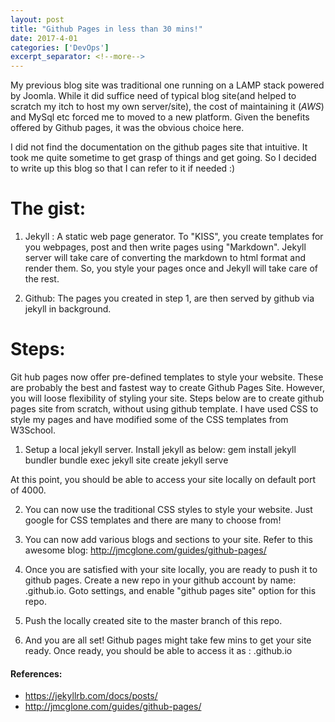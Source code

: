 ```yaml
---
layout: post
title: "Github Pages in less than 30 mins!"
date: 2017-4-01
categories: ['DevOps']
excerpt_separator: <!--more-->
---
```


My previous blog site was traditional one running on a LAMP stack powered by Joomla. While it did suffice need of typical blog site(and helped to scratch my itch to host my own server/site), the cost of maintaining it ($AWS$) and MySql etc forced me to moved to a new platform. Given the benefits offered by Github pages, it was the obvious choice here.

I did not find the documentation on the github pages site that intuitive. It took me quite sometime to get grasp of things and get going. So I decided to write up this blog so that I can refer to it if needed :)

<!--more-->

# The gist:

1. Jekyll : A static web page generator. To "KISS", you create templates for you webpages, post and then write pages using "Markdown". Jekyll server will take care of converting the markdown to html format and render them. So, you style your pages once and Jekyll will take care of the rest.


2. Github: The pages you created in step 1, are then served by github via jekyll in background.


# Steps:

Git hub pages now offer pre-defined templates to style your website. These are probably the best and fastest way to create Github Pages Site. However, you will loose flexibility of styling your site. Steps below are to create github pages site from scratch, without using github template. I have used CSS to style my pages and have modified some of the CSS templates from W3School.


1. Setup a local jekyll server. Install jekyll as below:
gem install jekyll bundler
bundle exec jekyll site create
jekyll serve

At this point, you should be able to access your site locally on default port of 4000.


2. You can now use the traditional CSS styles to style your website. Just google for CSS templates and there are many to choose from!

3. You can now add various blogs and sections to your site. Refer to this awesome blog: http://jmcglone.com/guides/github-pages/

4. Once you are satisfied with your site locally, you are ready to push it to github pages. Create a new repo in your github account by name: <youname>.github.io. Goto settings, and enable "github pages site" option for this repo.

5. Push the locally created site to the master branch of this repo.

6. And you are all set! Github pages might take few mins to get your site ready. Once ready, you should be able to access it as : <youname>.github.io

#### References:

- https://jekyllrb.com/docs/posts/
- http://jmcglone.com/guides/github-pages/